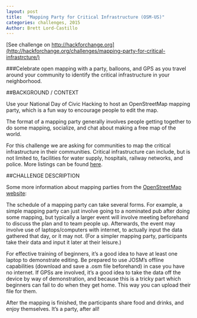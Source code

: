 ```yaml
---
layout: post
title:  "Mapping Party for Critical Infrastructure (OSM-US)"
categories: challenges, 2015
Author: Brett Lord-Castillo
---
```

[See challenge on http://hackforchange.org](http://hackforchange.org/challenges/mapping-party-for-critical-infrastrcture/)  

###Celebrate open mapping with a party, balloons, and GPS as you travel around your community to identify the critical infrastructure in your neighborhood.
  
##BACKGROUND / CONTEXT  
  
Use your National Day of Civic Hacking to host an OpenStreetMap mapping party, which is a fun way to encourage people to edit the map.

The format of a mapping party generally involves people getting together to do some mapping, socialize, and chat about making a free map of the world.

For this challenge we are asking for communities to map the critical infrastructure in their communities. Critical infrastructure can include, but is not limited to, facilities for water supply, hospitals, railway networks, and police. More listings can be found [here](http://en.wikipedia.org/wiki/Critical_infrastructure).
  
##CHALLENGE DESCRIPTION  
  
Some more information about mapping parties from the [OpenStreetMap website](https://www.openstreetmap.org/about):

The schedule of a mapping party can take several forms. For example, a simple mapping party can just involve going to a nominated pub after doing some mapping, but typically a larger event will involve meeting beforehand to discuss the plan and to team people up. Afterwards, the event may involve use of laptops/computers with internet, to actually input the data gathered that day, or it may not. (For a simpler mapping party, participants take their data and input it later at their leisure.)

For effective training of beginners, it’s a good idea to have at least one laptop to demonstrate editing. Be prepared to use JOSM’s offline capabilities (download and save a .osm file beforehand) in case you have no internet. If GPSs are involved, it’s a good idea to take the data off the device by way of demonstration, and because this is a tricky part which beginners can fail to do when they get home. This way you can upload their file for them.

After the mapping is finished, the participants share food and drinks, and enjoy themselves. It’s a party, after all!
